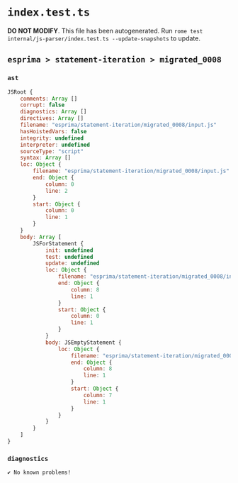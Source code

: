 # `index.test.ts`

**DO NOT MODIFY**. This file has been autogenerated. Run `rome test internal/js-parser/index.test.ts --update-snapshots` to update.

## `esprima > statement-iteration > migrated_0008`

### `ast`

```javascript
JSRoot {
	comments: Array []
	corrupt: false
	diagnostics: Array []
	directives: Array []
	filename: "esprima/statement-iteration/migrated_0008/input.js"
	hasHoistedVars: false
	integrity: undefined
	interpreter: undefined
	sourceType: "script"
	syntax: Array []
	loc: Object {
		filename: "esprima/statement-iteration/migrated_0008/input.js"
		end: Object {
			column: 0
			line: 2
		}
		start: Object {
			column: 0
			line: 1
		}
	}
	body: Array [
		JSForStatement {
			init: undefined
			test: undefined
			update: undefined
			loc: Object {
				filename: "esprima/statement-iteration/migrated_0008/input.js"
				end: Object {
					column: 8
					line: 1
				}
				start: Object {
					column: 0
					line: 1
				}
			}
			body: JSEmptyStatement {
				loc: Object {
					filename: "esprima/statement-iteration/migrated_0008/input.js"
					end: Object {
						column: 8
						line: 1
					}
					start: Object {
						column: 7
						line: 1
					}
				}
			}
		}
	]
}
```

### `diagnostics`

```
✔ No known problems!

```
